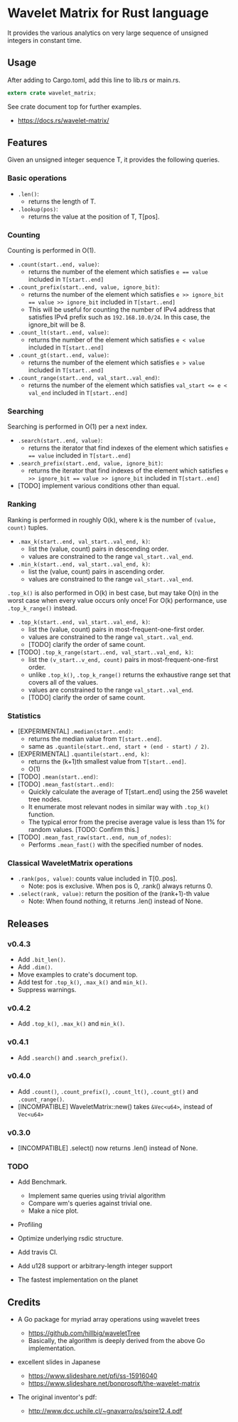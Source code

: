 # Wavelet Matrix for Rust language

It provides the various analytics on very large sequence of unsigned integers in constant time.

## Usage

After adding to Cargo.toml, add this line to lib.rs or main.rs.

```rust
extern crate wavelet_matrix;
```

See crate document top for further examples.

- https://docs.rs/wavelet-matrix/

## Features

Given an unsigned integer sequence T, it provides the following queries.

### Basic operations

- `.len()`:
  - returns the length of T.
- `.lookup(pos)`:
  - returns the value at the position of T, T[pos].

### Counting

Counting is performed in O(1).

- `.count(start..end, value)`:
  - returns the number of the element which satisfies `e == value` included in `T[start..end]`
- `.count_prefix(start..end, value, ignore_bit)`:
  - returns the number of the element which satisfies `e >> ignore_bit == value >> ignore_bit` included in `T[start..end]`
  - This will be useful for counting the number of IPv4 address that satisfies IPv4 prefix such as `192.168.10.0/24`. In this case, the ignore_bit will be 8.
- `.count_lt(start..end, value)`:
  - returns the number of the element which satisfies `e < value` included in `T[start..end]`
- `.count_gt(start..end, value)`:
  - returns the number of the element which satisfies `e > value` included in `T[start..end]`
- `.count_range(start..end, val_start..val_end)`:
  - returns the number of the element which satisfies `val_start <= e < val_end` included in `T[start..end]`

### Searching

Searching is performed in O(1) per a next index.

- `.search(start..end, value)`:
  - returns the iterator that find indexes of the element which satisfies `e == value` included in `T[start..end]`
- `.search_prefix(start..end, value, ignore_bit)`:
  - returns the iterator that find indexes of the element which satisfies `e >> ignore_bit == value >> ignore_bit` included in `T[start..end]`
- [TODO] implement various conditions other than equal.

### Ranking

Ranking is performed in roughly O(k), where k is the number of `(value, count)` tuples.

- `.max_k(start..end, val_start..val_end, k)`:
  - list the (value, count) pairs in descending order.
  - values are constrained to the range `val_start..val_end`.
- `.min_k(start..end, val_start..val_end, k)`:
  - list the (value, count) pairs in ascending order.
  - values are constrained to the range `val_start..val_end`.

`.top_k()` is also performed in O(k) in best case, but may take O(n) in the worst case when every value occurs only once!  For O(k) performance, use `.top_k_range()` instead.

- `.top_k(start..end, val_start..val_end, k)`:
  - list the (value, count) pairs in most-frequent-one-first order.
  - values are constrained to the range `val_start..val_end`.
  - [TODO] clarify the order of same count.
- [TODO] `.top_k_range(start..end, val_start..val_end, k)`:
  - list the `(v_start..v_end, count)` pairs in most-frequent-one-first order.
  - unlike `.top_k()`, `.top_k_range()` returns the exhaustive range set that covers all of the values.
  - values are constrained to the range `val_start..val_end`.
  - [TODO] clarify the order of same count.

### Statistics

- [EXPERIMENTAL] `.median(start..end)`:
  - returns the median value from `T[start..end]`.
  - same as `.quantile(start..end, start + (end - start) / 2)`.
- [EXPERIMENTAL] `.quantile(start..end, k)`:
  - returns the (k+1)th smallest value from `T[start..end]`.
  - O(1)
- [TODO] `.mean(start..end)`:
- [TODO] `.mean_fast(start..end)`:
  - Quickly calculate the average of T[start..end] using the 256 wavelet tree nodes.
  - It enumerate most relevant nodes in similar way with `.top_k()` function.
  - The typical error from the precise average value is less than 1% for random values. [TODO: Confirm this.]
- [TODO] `.mean_fast_raw(start..end, num_of_nodes)`:
  - Performs `.mean_fast()` with the specified number of nodes.


### Classical WaveletMatrix operations

- `.rank(pos, value)`: counts value included in T[0..pos].
  - Note: pos is exclusive. When pos is 0, .rank() always returns 0.
- `.select(rank, value)`: return the position of the (rank+1)-th value
  - Note: When found nothing, it returns .len() instead of None.

## Releases

### v0.4.3

- Add `.bit_len()`.
- Add `.dim()`.
- Move examples to crate's document top.
- Add test for `.top_k()`, `.max_k()` and `min_k()`.
- Suppress warnings.

### v0.4.2

- Add `.top_k()`, `.max_k()` and `min_k()`.

### v0.4.1

- Add `.search()` and `.search_prefix()`.

### v0.4.0

- Add `.count()`, `.count_prefix()`, `.count_lt()`, `.count_gt()` and `.count_range()`.
- [INCOMPATIBLE] WaveletMatrix::new() takes `&Vec<u64>`, instead of `Vec<u64>`

### v0.3.0

- [INCOMPATIBLE] .select() now returns .len() instead of None.

### TODO

- Add Benchmark.
  - Implement same queries using trivial algorithm
  - Compare wm's queries against trivial one.
  - Make a nice plot.
- Profiling
- Optimize underlying rsdic structure.
- Add travis CI.
- Add u128 support or arbitrary-length integer support

- The fastest implementation on the planet

## Credits

- A Go package for myriad array operations using wavelet trees
  - https://github.com/hillbig/waveletTree
  - Basically, the algorithm is deeply derived from the above Go implementation.

- excellent slides in Japanese
  - https://www.slideshare.net/pfi/ss-15916040
  - https://www.slideshare.net/bonprosoft/the-wavelet-matrix

- The original inventor's pdf:
  - http://www.dcc.uchile.cl/~gnavarro/ps/spire12.4.pdf
